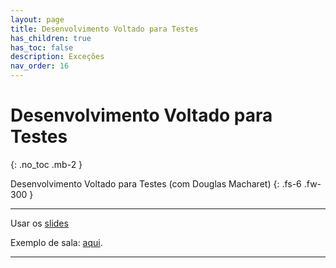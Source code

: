 ```yaml
---
layout: page
title: Desenvolvimento Voltado para Testes
has_children: true
has_toc: false
description: Exceções
nav_order: 16
---
```


# Desenvolvimento Voltado para Testes
{: .no_toc .mb-2 }

Desenvolvimento Voltado para Testes (com Douglas Macharet)
{: .fs-6 .fw-300 }

---

Usar os
[slides](https://docs.google.com/presentation/d/1Cw1qCrcAv4uT40vCQKA7Vw-P9AybHmefmIpd7UjVj_4/edit?usp=sharing)

Exemplo de sala: [aqui](https://github.com/flaviovdf/pds2-ufmg/tree/master/exemplos/aulas-testes-tdd).

---
